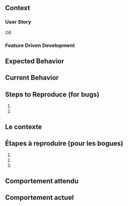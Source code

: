 <!--- Provide a general summary of the issue in the Title above -->

## Context
### User Story
<!--- As a <user type>, I <need/want> <goal/desire> so that I can <benefit> -->
OR 
### Feature Driven Development
<!--- <action> <a/the>  <result> <of/for> <object> -->

## Expected Behavior
<!--- For a bug, describe what does happen. -->
<!--- For an enhancement or change, describe how it should work.-->

## Current Behavior
<!--- For a bug, describe what does happen instead of expected behaviour-->
<!--- For an enhancement or change, describe how it would be different from expected behaviour-->

## Steps to Reproduce (for bugs)
<!--- Provide a link to a live example, if available -->
<!--- Provide steps to reproduce bug. Include relevant details (screenshots, code etc.) if required. -->
1.
2.


<!--- Fournir un résumé général de la question dans le titre ci-dessus -->

## Le contexte
<!--- Comment ce problème vous a-t-il affecté? Qu'est-ce que vous essayez d'accomplir? -->
<!--- Fournir un contexte nous aide à trouver la solution la plus utile dans le monde réel -->

## Étapes à reproduire (pour les bogues)
<!--- Fournir un lien vers un exemple en direct, ou un ensemble d'étapes non ambigu pour -->
<!--- reproduire ce bug. Inclure le code à reproduire, le cas échéant -->
1.
2.
3.

## Comportement attendu
<!--- Si vous décrivez un bug, dites-nous ce qui devrait arriver -->
<!--- Si vous suggérez un changement / amélioration, dites-nous comment cela devrait fonctionner -->

## Comportement actuel
<!--- Si vous décrivez un bug, dites-nous ce qui se passe au lieu du comportement attendu -->
<!--- Si vous suggérez un changement / amélioration, expliquez la différence par rapport au comportement actuel -->
